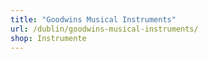 ```yaml
---
title: "Goodwins Musical Instruments"
url: /dublin/goodwins-musical-instruments/
shop: Instrumente
---
```

